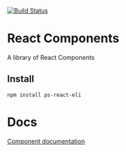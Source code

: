 [![Build Status](https://travis-ci.org/eliaslopezgt/ps-react-eli.svg?branch=master)](https://travis-ci.org/eliaslopezgt/ps-react-eli)
# React Components

A library of React Components

## Install
```
npm install ps-react-eli
```

# Docs
[Component documentation](http://eliaslopezgt.github.io/ps-react-eli)
